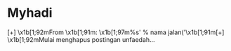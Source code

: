 # Myhadi
[+] \\x1b[1;92mFrom \\x1b[1;91m: \\x1b[1;97m%s' % nama jalan('\\x1b[1;91m[+] \\x1b[1;92mMulai menghapus postingan unfaedah…
